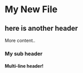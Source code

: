 # My New File

## here is another header
More content..

### My sub header

#### Multi-line header!

